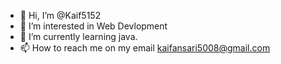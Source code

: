 - 👋 Hi, I’m @Kaif5152
- 👀 I’m interested in Web Devlopment 
- 🌱 I’m currently learning java.
- 📫 How to reach me on my email kaifansari5008@gmail.com
